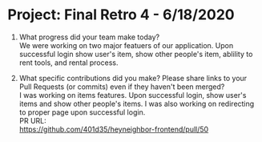 # Project: Final Retro 4 - 6/18/2020

1. What progress did your team make today?  
   We were working on two major featuers of our application. Upon successful login show user's item, show other people's item, ablility to rent tools, and rental process.

2. What specific contributions did you make? Please share links to your Pull Requests (or commits) even if they haven't been merged?  
   I was working on items features. Upon successful login, show user's items and show other people's items. I was also working on redirecting to proper page upon successful login.<br/>
   PR URL:<br/>
   https://github.com/401d35/heyneighbor-frontend/pull/50<br/>
